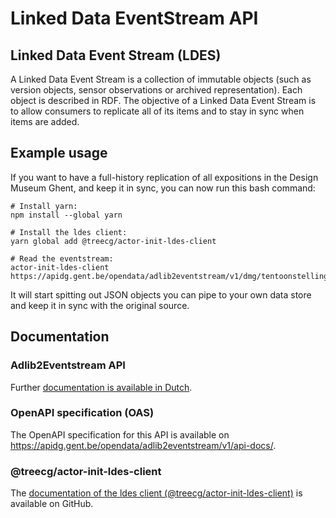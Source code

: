 # Linked Data EventStream API

## Linked Data Event Stream (LDES)

A Linked Data Event Stream is a collection of immutable objects (such as version objects, sensor observations or archived representation). Each object is described in RDF. The objective of a Linked Data Event Stream is to allow consumers to replicate all of its items and to stay in sync when items are added.

## Example usage

If you want to have a full-history replication of all expositions in the Design Museum Ghent, and keep it in sync, you can now run this bash command:
```
# Install yarn:
npm install --global yarn

# Install the ldes client:
yarn global add @treecg/actor-init-ldes-client

# Read the eventstream:
actor-init-ldes-client https://apidg.gent.be/opendata/adlib2eventstream/v1/dmg/tentoonstellingen
```

It will start spitting out JSON objects you can pipe to your own data store and keep it in sync with the original source.


## Documentation

### Adlib2Eventstream API

Further [documentation is available in Dutch](https://github.com/StadGent/node_service_eventstream-api/blob/main/LEESME.md).

### OpenAPI specification (OAS)

The OpenAPI specification for this API is available on https://apidg.gent.be/opendata/adlib2eventstream/v1/api-docs/.

### @treecg/actor-init-ldes-client

The [documentation of the ldes client (@treecg/actor-init-ldes-client)](https://github.com/TREEcg/event-stream-client/tree/main/packages/actor-init-ldes-client#treecgactor-init-ldes-client) is available on GitHub.
